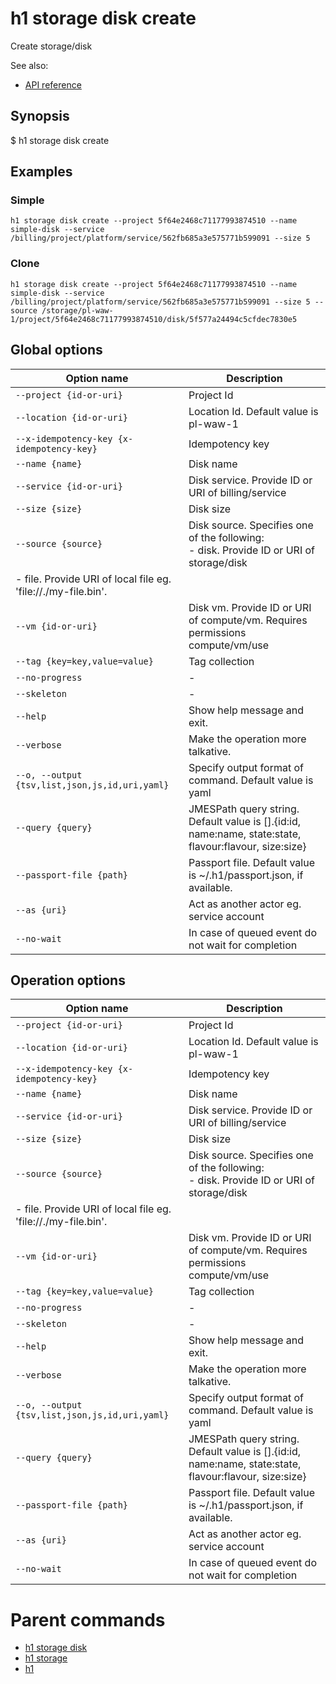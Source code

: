 
# h1 storage disk create

Create storage/disk

See also:

* [API reference](https://api.hyperone.com/v2/docs#operation/storage_project_disk_create)

## Synopsis

$ h1 storage disk create <options>

## Examples


### Simple

```h1 storage disk create --project 5f64e2468c71177993874510 --name simple-disk --service /billing/project/platform/service/562fb685a3e575771b599091 --size 5```
### Clone

```h1 storage disk create --project 5f64e2468c71177993874510 --name simple-disk --service /billing/project/platform/service/562fb685a3e575771b599091 --size 5 --source /storage/pl-waw-1/project/5f64e2468c71177993874510/disk/5f577a24494c5cfdec7830e5```

## Global options

| Option name                                        | Description                                                                                                                                              |
| -------------------------------------------------- | -------------------------------------------------------------------------------------------------------------------------------------------------------- |
| ```--project {id-or-uri}```                        | Project Id                                                                                                                                               |
| ```--location {id-or-uri}```                       | Location Id. Default value is pl-waw-1                                                                                                                   |
| ```--x-idempotency-key {x-idempotency-key}```      | Idempotency key                                                                                                                                          |
| ```--name {name}```                                | Disk name                                                                                                                                                |
| ```--service {id-or-uri}```                        | Disk service. Provide ID or URI of billing/service                                                                                                       |
| ```--size {size}```                                | Disk size                                                                                                                                                |
| ```--source {source}```                            | Disk source. Specifies one of the following: <br>- disk. Provide ID or URI of storage/disk
- file. Provide URI of local file eg. 'file://./my-file.bin'. |
| ```--vm {id-or-uri}```                             | Disk vm. Provide ID or URI of compute/vm. Requires permissions compute/vm/use                                                                            |
| ```--tag {key=key,value=value}```                  | Tag collection                                                                                                                                           |
| ```--no-progress```                                | -                                                                                                                                                        |
| ```--skeleton```                                   | -                                                                                                                                                        |
| ```--help```                                       | Show help message and exit.                                                                                                                              |
| ```--verbose```                                    | Make the operation more talkative.                                                                                                                       |
| ```--o, --output {tsv,list,json,js,id,uri,yaml}``` | Specify output format of command. Default value is yaml                                                                                                  |
| ```--query {query}```                              | JMESPath query string. Default value is [].\{id:id, name:name, state:state, flavour:flavour, size:size\}                                                 |
| ```--passport-file {path}```                       | Passport file. Default value is ~/.h1/passport.json, if available.                                                                                       |
| ```--as {uri}```                                   | Act as another actor eg. service account                                                                                                                 |
| ```--no-wait```                                    | In case of queued event do not wait for completion                                                                                                       |

## Operation options

| Option name                                        | Description                                                                                                                                              |
| -------------------------------------------------- | -------------------------------------------------------------------------------------------------------------------------------------------------------- |
| ```--project {id-or-uri}```                        | Project Id                                                                                                                                               |
| ```--location {id-or-uri}```                       | Location Id. Default value is pl-waw-1                                                                                                                   |
| ```--x-idempotency-key {x-idempotency-key}```      | Idempotency key                                                                                                                                          |
| ```--name {name}```                                | Disk name                                                                                                                                                |
| ```--service {id-or-uri}```                        | Disk service. Provide ID or URI of billing/service                                                                                                       |
| ```--size {size}```                                | Disk size                                                                                                                                                |
| ```--source {source}```                            | Disk source. Specifies one of the following: <br>- disk. Provide ID or URI of storage/disk
- file. Provide URI of local file eg. 'file://./my-file.bin'. |
| ```--vm {id-or-uri}```                             | Disk vm. Provide ID or URI of compute/vm. Requires permissions compute/vm/use                                                                            |
| ```--tag {key=key,value=value}```                  | Tag collection                                                                                                                                           |
| ```--no-progress```                                | -                                                                                                                                                        |
| ```--skeleton```                                   | -                                                                                                                                                        |
| ```--help```                                       | Show help message and exit.                                                                                                                              |
| ```--verbose```                                    | Make the operation more talkative.                                                                                                                       |
| ```--o, --output {tsv,list,json,js,id,uri,yaml}``` | Specify output format of command. Default value is yaml                                                                                                  |
| ```--query {query}```                              | JMESPath query string. Default value is [].\{id:id, name:name, state:state, flavour:flavour, size:size\}                                                 |
| ```--passport-file {path}```                       | Passport file. Default value is ~/.h1/passport.json, if available.                                                                                       |
| ```--as {uri}```                                   | Act as another actor eg. service account                                                                                                                 |
| ```--no-wait```                                    | In case of queued event do not wait for completion                                                                                                       |

# Parent commands

* [h1 storage disk](./../README.md)
* [h1 storage](./../../README.md)
* [h1](./../../../README.md)
